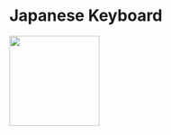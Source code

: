 # Japanese Keyboard

<img src="https://github.com/KazumaProject/JapaneseKeyboard/blob/master/images/sample.gif" width="auto" height="160">
